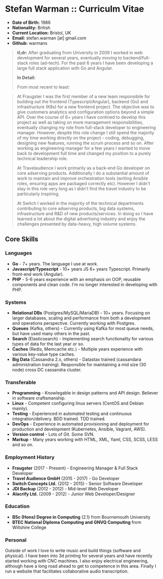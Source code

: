 Stefan Warman :: Curriculm Vitae
=============

* **Date of Birth:** 1986
* **Nationality:** British
* **Current Location:** Bristol, UK
* **Email:** stefan.warman [at] gmail.com
* **Github:** warmans

> **tl;dr:** After graduating from University in 2009 I worked in web development for several years, eventually moving to backend/full-stack roles (ad-tech). For the past 6 years I have been developing a large full stack application with Go and Angular.
>
> **In Detail:**
>
> From most recent to least: 

> At Fraugster I was the first member of a new team responsibile for building out the frontend (Typescript/Angular), backend (Go) and
> infrastructure (K8s) for a new frontend project. The objective was to give customers analytics and configuration options beyond a simple API.
> Over the course of 6+ years I have contined to develop this project as well as taking on more management responsibilities,
> eventually changing my role from full-stack developer to engineering manager. However, despite this role change
> I still spend the majority of my time working directly on the project - coding, debugging, designing new features, running the 
> scrum process and so on. After working as engineering manager for a few years I wanted to move back to development full
> time and changed my position to a purely technical leadership role.
>
> At Travelaudience I work primarily as a back-end Go developer on core adserving products. Additionally I do a
> substantial amount of work to maintain and improve orchestration tools (writing Ansible roles, ensuring apps are
> packaged correctly etc). However I didn't stay in this role very long as I didn't find the travel industry to 
> be particularly inspiring.
>
> At Switch I worked in the majority of the technical departments contributing to core adserving products,
> big data systems, infrastructure and R&D of new products/services. In doing so I have learned a lot about
> the digital advertising industry and enjoy the challenges presented by data-heavy, high volume systems.

Core Skills
------------

### Languages

* **Go** - 7+ years. The language I use at work.
* **Javascript/Typescript** - 10+ years JS 6+ years Typescript. Primarily front-end work (Angular).
* **PHP** - 5-6 years experience with an emphasis on OOP, reusable components and clean code. I'm no longer interested in developing with PHP.

### Systems

* **Relational DBs** (Postgres/MySQL/MariaDB) - 10+ years. Focusing on larger databases, scaling and performance from both a development and operations perspective. Currently working with Postgres.
* **Queues** (Kafka, others) - Currently using Kafka for most queue needs, but have used many others in the past.
* **Search** (Elasticsearch) - Implementing search functionality for various types of data for the last year or so.
* **Caches** (Redis, Memcache etc.) - Multiple years experience with various key-value type caches.
* **Big Data** (Cassandra 2.x, others) - Datastax trained (cassandara administration training). Responsible for maintaining a mid size (30 node) cross DC cassandra cluster. 

### Transferable

* **Programming** - Knowlegable in design patterns and API design. Believer in software craftsmanship.
* **Linux** - Competent configuring linux servers (CentOS and Debian mainly).
* **Testing** - Experienced in automated testing and continuous integration/delivery. BDD trained. TDD trained.
* **DevOps** - Experience in automated provisioning and deployment for production and development (Kubernetes, Ansible, Vagrant, AWS).
* **Version control** - Lots of Git. Some SVN.
* **Markup** - Many years working with HTML, XML, Yaml, CSS, SCSS, LESS and so on.

### Employment History

* **Fraugster** (2017 - Present) - Engineering Manager & Full Stack Developer
* **Travel Audience GmbH** (2015 - 2017) - Go Developer 
* **Switch Concepts Ltd.** (2012 - 2015) - Senior Software Developer
* **JDI Backup** (2012 - 2012) - Mid-level Web Developer
* **Alacrify Ltd.** (2009 - 2012)  - Junior Web Developer/Designer

### Education

* **BSc (Hons) Degree in Computing** (2.1) from Bournemouth University
* **BTEC National Diploma Computing and GNVQ Computing** from Wiltshire College

### Personal

Outside of work I love to write music and build things (software and physical). I have been into 3d printing for several years and have recently started working with CNC machines. I also enjoy electrical engineering, although have a long road ahead to get to competence in this area. Finally I run a website that facilitates collaborative audio transcription.
